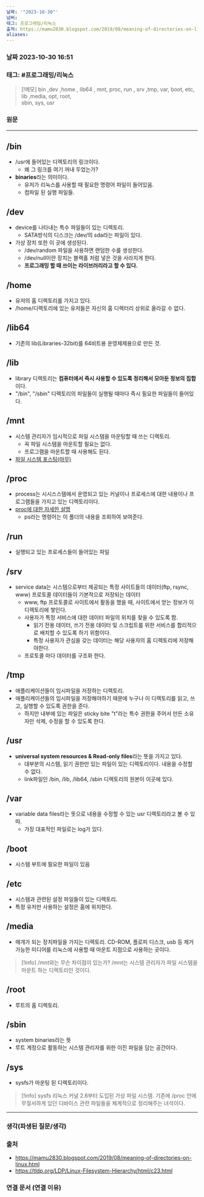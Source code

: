 ```yaml
---
날짜: '"2023-10-30"'
넘버: 
태그: 프로그래밍/리눅스
출처: https://mamu2830.blogspot.com/2019/08/meaning-of-directories-on-linux.html
aliases:
---
```

### 날짜  2023-10-30 16:51

### 태그: #프로그래밍/리눅스 

>[!메모]
> bin ,dev ,home , lib64 , mnt, proc, run , srv ,tmp, var, boot, etc, lib ,media, opt, root,  
sbin, sys, usr

### 원문
---
## /bin
- /usr에 들어있는 디렉토리의 링크이다.
	- 왜 그 링크를 여기 꺼내 두었는가?
- **binaries**라는 의미이다.
	- 유저가 리눅스를 사용할 때 필요한 명령어 파일이 들어있음.
	- 컴파일 된 실행 파일들.
## /dev
- device를 나타내는 특수 파일들이 있는 디렉토리.
	- SATA방식의 디스크는 /dev/의 sda라는 파일이 있다.
- 가상 장치 또한 이 곳에 생성된다.
	- /dev/random 파일을 사용하면 랜덤한 수를 생성한다.
	- /dev/null이란 장치는 블랙홀 처럼 넣은 것을 사라지게 한다.
	- **프로그래밍 할 때 쓰이는 라이브러리라고 할 수 있다.**
## /home
- 유저의 홈 디렉토리를 가지고 있다.
- /home/디렉토리에 있는 유저들은 자신의 홈 디렉터리 상위로 올라갈 수 없다.

## /lib64
- 기존의 lib(Libraries-32bit)를 64비트용 운영체제용으로 만든 것.

## /lib
- library 디렉토리는 **컴퓨터에서 즉시 사용할 수 있도록 정리해서 모아둔 정보의 집합**이다.
- "/bin", "/sbin" 디렉토리의 파일들이 실행될 때마다 즉시 필요한 파일들이 들어있다.

## /mnt
- 시스템 관리자가 임시적으로 파일 시스템을 마운팅할 때 쓰는 디렉토리.
	- 꼭 파일 시스템을 마운트할 필요는 없다.
	- 프로그램을 마운트할 때 사용해도 된다.
- [파일 시스템 포스팅(마무)](https://mamu2830.blogspot.com/2019/10/chs-lba.html)
## /proc
- process는  시시스스템에서 운영되고 있는 커널이나 프로세스에 대한 내용이나 프로그램들을 가지고 있는 디렉토리이다.
- [proc에 대한 자세한 설명](https://itwiki.kr/w/%EB%A6%AC%EB%88%85%EC%8A%A4_proc)
	- ps라는 명령어는 이 폴더의 내용을 조회하여 보여준다.
## /run
- 실행되고 있는 프로세스들이 들어있는 파일
## /srv
- service data는 시스템으로부터 제공되는 특정 사이트들의 데이터(ftp, rsync, www) 프로토콜 데이터들이 기본적으로 저장되는 데이터
	- www, ftp 프로토콜로 사이트에서 활동을 했을 때, 사이트에서 얻는 정보가 이 디렉토리에 쌓인다.
	- 사용자가 특정 서비스에 대한 데이터 파일의 위치를 찾을 수 있도록 함.
		- 읽기 전용 데이터, 쓰기 전용 데이터 및 스크립트를 위한 서비스를 합리적으로 배치할 수 있도록 하기 위함이다.
		- 특정 사용자가 관심을 갖는 데이터는 해당 사용자의 홈 디렉토리에 저장해야한다.
	- 프로토콜 마다 데이터를 구조화 한다.
## /tmp
- 애플리케이션들이 임시파일을 저장하는 디렉토리.
- 애플리케이션들의 임시파일을 저장해야하기 때문에 누구나 이 디렉토리를 읽고, 쓰고, 실행할 수 있도록 권한을 준다.
	- 하지만 내부에 있는 파일은 sticky bite "t"라는 특수 권한을 주어서 만든 소유자만 삭제, 수정을 할 수 있도록 한다.
## /usr
- **universal system resources & Read-only files**라는 뜻을 가지고 있다.
	- 대부분의 시스템, 읽기 권한만 있는 파일이 있는 디렉토리이다. 내용을 수정할 수 없다.
	- link파일인 /bin, /lib, /lib64, /sbin 디렉토리의 원본이 이곳에 있다.
## /var
- variable data files라는 뜻으로 내용을 수정할 수 있는 usr 디렉토리라고 볼 수 있따.
	- 가장 대표적인 파일로는 log가 있다.
## /boot
- 시스템 부트에 필요한 파일이 있음
## /etc
- 시스템과 관련된 설정 파일들이 있는 디렉토리.
- 특정 유저만 사용하는 설정은 홈에 위치한다.
## /media
- 매개가 되는 장치파일을 가지는 디렉토리. CD-ROM, 플로피 디스크, usb 등 제거 가능한 미디어를 리눅스에 사용할 때 마운트 지점으로 사용하는 곳이다.
> [!info] /mnt와는 무슨 차이점이 있는가?
> /mnt는 시스템 관리자가 파일 시스템을 마운트 하는 디렉토리인 것이다.
## /root
- 루트의 홈 디렉토리.
## /sbin
- system binaries라는 뜻
- 루트 계정으로 활동하는 시스템 관리자를 위한 이진 파일을 담는 공간이다.
## /sys
- sysfs가 마운팅 된 디렉토리이다.
> [!info] sysfs
> 리눅스 커널 2.6부터 도입된 가상 파일 시스템. 기존에 /proc 안에 무질서하게 있던 디바이스 관련 파일들을 체계적으로 정리해주는 녀석이다.

---
### 생각(파생된 질문/생각)

### 출처
- https://mamu2830.blogspot.com/2019/08/meaning-of-directories-on-linux.html
- https://tldp.org/LDP/Linux-Filesystem-Hierarchy/html/c23.html
### 연결 문서 (연결 이유)
